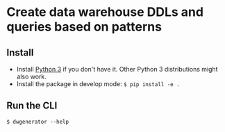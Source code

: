 # Create data warehouse DDLs and queries based on patterns

## Install

- Install [Python 3](https://www.python.org/downloads/) if you don't have it. Other Python 3 distributions might also work.
- Install the package in develop mode: `$ pip install -e .`

## Run the CLI

`$ dwgenerator --help`
